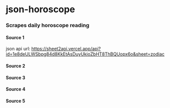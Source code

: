 # json-horoscope

### Scrapes daily horoscope reading

#### Source 1

json api url: https://sheet2api.vercel.app/api?id=1e8deULWSbpg84d8KkEtAsDuyUkioZbHT8ThBQUopx6o&sheet=zodiac  

#### Source 2


#### Source 3


#### Source 4


#### Source 5

